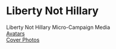 # Liberty Not Hillary
Liberty Not Hillary Micro-Campaign Media 
<br> [Avatars](https://github.com/RandPaul/Liberty-Not-Hillary/Avatars/)
<br> [Cover Photos](https://github.com/RandPaul/Liberty-Not-Hillary/Cover-Photos/)

